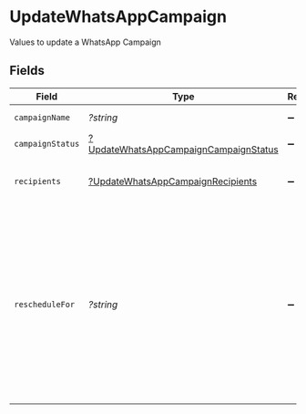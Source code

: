# UpdateWhatsAppCampaign

Values to update a WhatsApp Campaign


## Fields

| Field                                                                                                                                                                                                                                                                                          | Type                                                                                                                                                                                                                                                                                           | Required                                                                                                                                                                                                                                                                                       | Description                                                                                                                                                                                                                                                                                    | Example                                                                                                                                                                                                                                                                                        |
| ---------------------------------------------------------------------------------------------------------------------------------------------------------------------------------------------------------------------------------------------------------------------------------------------- | ---------------------------------------------------------------------------------------------------------------------------------------------------------------------------------------------------------------------------------------------------------------------------------------------- | ---------------------------------------------------------------------------------------------------------------------------------------------------------------------------------------------------------------------------------------------------------------------------------------------- | ---------------------------------------------------------------------------------------------------------------------------------------------------------------------------------------------------------------------------------------------------------------------------------------------- | ---------------------------------------------------------------------------------------------------------------------------------------------------------------------------------------------------------------------------------------------------------------------------------------------- |
| `campaignName`                                                                                                                                                                                                                                                                                 | *?string*                                                                                                                                                                                                                                                                                      | :heavy_minus_sign:                                                                                                                                                                                                                                                                             | Name of the campaign                                                                                                                                                                                                                                                                           | Test WhatsApp                                                                                                                                                                                                                                                                                  |
| `campaignStatus`                                                                                                                                                                                                                                                                               | [?UpdateWhatsAppCampaignCampaignStatus](../../models/shared/UpdateWhatsAppCampaignCampaignStatus.md)                                                                                                                                                                                           | :heavy_minus_sign:                                                                                                                                                                                                                                                                             | Status of the campaign                                                                                                                                                                                                                                                                         | scheduled                                                                                                                                                                                                                                                                                      |
| `recipients`                                                                                                                                                                                                                                                                                   | [?UpdateWhatsAppCampaignRecipients](../../models/shared/UpdateWhatsAppCampaignRecipients.md)                                                                                                                                                                                                   | :heavy_minus_sign:                                                                                                                                                                                                                                                                             | Segment ids and List ids to include/exclude from campaign                                                                                                                                                                                                                                      |                                                                                                                                                                                                                                                                                                |
| `rescheduleFor`                                                                                                                                                                                                                                                                                | *?string*                                                                                                                                                                                                                                                                                      | :heavy_minus_sign:                                                                                                                                                                                                                                                                             | Reschedule the sending UTC date-time (YYYY-MM-DDTHH:mm:ss.SSSZ) of campaign. **Prefer to pass your timezone in date-time format for accurate result.For example: **2017-06-01T12:30:00+02:00**<br/>Use this field to update the scheduledAt of any existing draft or scheduled WhatsApp campaign.<br/> | 2017-06-01T12:30:00+02:00                                                                                                                                                                                                                                                                      |